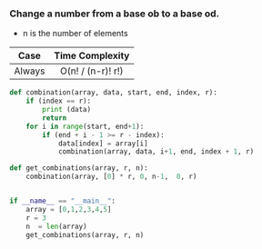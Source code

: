 ### Change a  number from a base ob to a base od.
* n is the number of elements

| Case          | Time Complexity |
| ------------- |:---------------:|
| Always        | O(n! / (n-r)! r!)          |


```python   
def combination(array, data, start, end, index, r):
    if (index == r): 
        print (data)
        return
    for i in range(start, end+1):
        if (end + i - 1 >= r - index):
            data[index] = array[i]
            combination(array, data, i+1, end, index + 1, r)

def get_combinations(array, r, n):
    combination(array, [0] * r, 0, n-1,  0, r)


if __name__ == "__main__":
    array = [0,1,2,3,4,5]
    r = 3
    n  = len(array)
    get_combinations(array, r, n)

```
